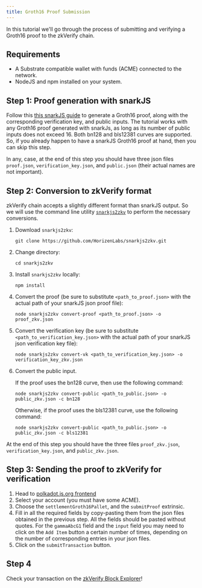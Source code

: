 ```yaml
---
title: Groth16 Proof Submission
---
```


In this tutorial we'll go through the process of submitting and verifying a Groth16 proof to the zkVerify chain.

## Requirements

- A Substrate compatible wallet with funds (ACME) connected to the network.
- NodeJS and npm installed on your system.

## Step 1: Proof generation with snarkJS

Follow this [this snarkJS guide](https://github.com/iden3/snarkjs?tab=readme-ov-file#guide) to generate a Groth16 proof, along with the corresponding verification key, and public inputs. The tutorial works with any Groth16 proof generated with snarkJs, as long as its number of public inputs does not exceed 16. Both bn128 and bls12381 curves are supported. So, if you already happen to have a snarkJS Groth16 proof at hand, then you can skip this step.

In any, case, at the end of this step you should have three json files `proof.json`, `verification_key.json`, and `public.json` (their actual names are not important).

## Step 2: Conversion to zkVerify format
zkVerify chain accepts a slightly different format than snarkJS output. So we will use the command line utility [`snarkjs2zkv`](https://github.com/HorizenLabs/snarkjs2zkv) to perform the necessary conversions.
1. Download `snarkjs2zkv`:
    ```
    git clone https://github.com/HorizenLabs/snarkjs2zkv.git
    ```
2. Change directory:
    ```
    cd snarkjs2zkv
    ```
3. Install `snarkjs2zkv` locally:
    ```
    npm install
    ```
4. Convert the proof (be sure to substitute `<path_to_proof.json>` with the actual path of your snarkJS json proof file):
    ```
    node snarkjs2zkv convert-proof <path_to_proof.json> -o proof_zkv.json
    ```
5. Convert the verification key (be sure to substitute `<path_to_verification_key.json>` with the actual path of your snarkJS json verification key file):
    ```
    node snarkjs2zkv convert-vk <path_to_verification_key.json> -o verification_key_zkv.json
    ```
6. Convert the public input.

    If the proof uses the bn128 curve, then use the following command:
    ```
    node snarkjs2zkv convert-public <path_to_public.json> -o public_zkv.json -c bn128
    ```
    Otherwise, if the proof uses the bls12381 curve, use the following command:
    ```
    node snarkjs2zkv convert-public <path_to_public.json> -o public_zkv.json -c bls12381
    ```
At the end of this step you should have the three files `proof_zkv.json`, `verification_key.json`, and `public_zkv.json`.

## Step 3: Sending the proof to zkVerify for verification
1. Head to [polkadot.js.org frontend](https://polkadot.js.org/apps/?rpc=wss%3A%2F%2Fnh-rpc.horizenlabs.io#/extrinsics)
2. Select your account (you must have some ACME).
3. Choose the `settlementGroth16Pallet`, and the `submitProof` extrinsic.
4. Fill in all the required fields by copy-pasting them from the json files obtained in the previous step. All the fields should be pasted without quotes. For the `gammaAbcG1` field and the `input` field you may need to click on the `Add Item` button a certain number of times, depending on the number of corresponding entries in your json files.
5. Click on the `submitTransaction` button.

## Step 4

Check your transaction on the [zkVerify Block Explorer](https://testnet-explorer.zkverify.io/v0)!